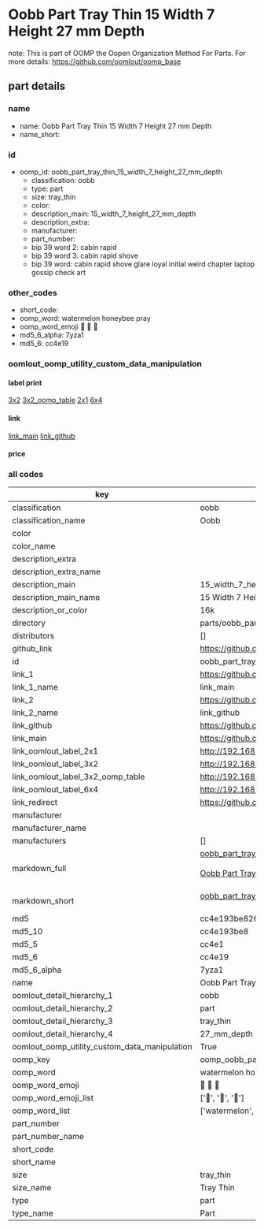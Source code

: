 # Oobb Part Tray Thin 15 Width 7 Height 27 mm Depth  

note: This is part of OOMP the Oopen Organization Method For Parts. For more details: https://github.com/oomlout/oomp_base

##  part details
  







### name
* name: Oobb Part Tray Thin 15 Width 7 Height 27 mm Depth
* name_short: 
### id
* oomp_id: oobb_part_tray_thin_15_width_7_height_27_mm_depth
  * classification: oobb
  * type: part
  * size: tray_thin
  * color: 
  * description_main: 15_width_7_height_27_mm_depth
  * description_extra: 
  * manufacturer: 
  * part_number: 
  * bip 39 word 2: cabin rapid
  * bip 39 word 3: cabin rapid shove
  * bip 39 word: cabin rapid shove glare loyal initial weird chapter laptop gossip check art

### other_codes
* short_code: 
* oomp_word: watermelon honeybee pray
* oomp_word_emoji :watermelon: :honeybee: :pray:
* md5_6_alpha: 7yza1
* md5_6: cc4e19






### oomlout_oomp_utility_custom_data_manipulation
#### label print
[3x2](http://192.168.1.245:1112/?label=oomp%207yza1)
[3x2_oomp_table](http://192.168.1.108:1112/?label=oomp%207yza1)
[2x1](http://192.168.1.242:1112/?label=oomp%207yza1)
[6x4](http://192.168.1.55:1112/?label=oomp%207yza1)    

#### link

[link_main](https://github.com/oomlout/oomlout_oomp_version_1_messy/tree/main/parts/oobb_part_tray_thin_15_width_7_height_27_mm_depth) [link_github](https://github.com/oomlout/oomlout_oomp_version_1_messy/tree/main/parts/oobb_part_tray_thin_15_width_7_height_27_mm_depth)                             

#### price







### all codes 
| key | value |  
| --- | --- |  
| classification | oobb |  
| classification_name | Oobb |  
| color |  |  
| color_name |  |  
| description_extra |  |  
| description_extra_name |  |  
| description_main | 15_width_7_height_27_mm_depth |  
| description_main_name | 15 Width 7 Height 27 mm Depth |  
| description_or_color | 16k |  
| directory | parts/oobb_part_tray_thin_15_width_7_height_27_mm_depth |  
| distributors | [] |  
| github_link | https://github.com/oomlout/oomlout_oomp_part_src/tree/main/parts/oobb_part_tray_thin_15_width_7_height_27_mm_depth |  
| id | oobb_part_tray_thin_15_width_7_height_27_mm_depth |  
| link_1 | https://github.com/oomlout/oomlout_oomp_version_1_messy/tree/main/parts/oobb_part_tray_thin_15_width_7_height_27_mm_depth |  
| link_1_name | link_main |  
| link_2 | https://github.com/oomlout/oomlout_oomp_version_1_messy/tree/main/parts/oobb_part_tray_thin_15_width_7_height_27_mm_depth |  
| link_2_name | link_github |  
| link_github | https://github.com/oomlout/oomlout_oomp_version_1_messy/tree/main/parts/oobb_part_tray_thin_15_width_7_height_27_mm_depth |  
| link_main | https://github.com/oomlout/oomlout_oomp_version_1_messy/tree/main/parts/oobb_part_tray_thin_15_width_7_height_27_mm_depth |  
| link_oomlout_label_2x1 | http://192.168.1.242:1112/?label=oomp%207yza1 |  
| link_oomlout_label_3x2 | http://192.168.1.245:1112/?label=oomp%207yza1 |  
| link_oomlout_label_3x2_oomp_table | http://192.168.1.108:1112/?label=oomp%207yza1 |  
| link_oomlout_label_6x4 | http://192.168.1.55:1112/?label=oomp%207yza1 |  
| link_redirect | https://github.com/oomlout/oomlout_oomp_version_1_messy/tree/main/parts/oobb_part_tray_thin_15_width_7_height_27_mm_depth |  
| manufacturer |  |  
| manufacturer_name |  |  
| manufacturers | [] |  
| markdown_full | [oobb_part_tray_thin_15_width_7_height_27_mm_depth](none)<br>[](none)<br>[Oobb Part Tray Thin 15 Width 7 Height 27 Mm Depth](none)<br><br> |  
| markdown_short | [oobb_part_tray_thin_15_width_7_height_27_mm_depth](none)<br><br> |  
| md5 | cc4e193be8267f25cfc2462d8e2c78fe |  
| md5_10 | cc4e193be8 |  
| md5_5 | cc4e1 |  
| md5_6 | cc4e19 |  
| md5_6_alpha | 7yza1 |  
| name | Oobb Part Tray Thin 15 Width 7 Height 27 mm Depth |  
| oomlout_detail_hierarchy_1 | oobb |  
| oomlout_detail_hierarchy_2 | part |  
| oomlout_detail_hierarchy_3 | tray_thin |  
| oomlout_detail_hierarchy_4 | 27_mm_depth |  
| oomlout_oomp_utility_custom_data_manipulation | True |  
| oomp_key | oomp_oobb_part_tray_thin_15_width_7_height_27_mm_depth |  
| oomp_word | watermelon honeybee pray |  
| oomp_word_emoji | :watermelon: :honeybee: :pray: |  
| oomp_word_emoji_list | [':watermelon:', ':honeybee:', ':pray:'] |  
| oomp_word_list | ['watermelon', 'honeybee', 'pray'] |  
| part_number |  |  
| part_number_name |  |  
| short_code |  |  
| short_name |  |  
| size | tray_thin |  
| size_name | Tray Thin |  
| type | part |  
| type_name | Part |  
